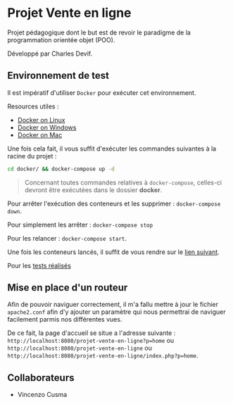# Projet Vente en ligne

Projet pédagogique dont le but est de revoir le paradigme de la programmation orientée objet (POO).

Développé par Charles Devif.

## Environnement de test

Il est impératif d'utiliser `Docker` pour exécuter cet environnement.

Resources utiles :

- [Docker on Linux](https://docs.docker.com/desktop/setup/install/linux/)
- [Docker on Windows](https://docs.docker.com/desktop/setup/install/windows-install/)
- [Docker on Mac](https://docs.docker.com/desktop/setup/install/mac-install/)

Une fois cela fait, il vous suffit d'exécuter les commandes suivantes à la racine du projet :

```bash
cd docker/ && docker-compose up -d
```

> Concernant toutes commandes relatives à `docker-compose`, celles-ci devront être exécutées dans le dossier **docker**.

Pour arrêter l'exécution des conteneurs et les supprimer : `docker-compose down`.

Pour simplement les arrêter : `docker-compose stop`

Pour les relancer : `docker-compose start`.

Une fois les conteneurs lancés, il suffit de vous rendre sur le [lien suivant](http://localhost:8080/projet-vente-en-ligne/).

Pour les [tests réalisés](http://localhost:8080/projet-vente-en-ligne/tests.php)

## Mise en place d'un routeur

Afin de pouvoir naviguer correctement, il m'a fallu mettre à jour le fichier `apache2.conf` afin d'y ajouter un paramètre qui nous permettrai de naviguer facilement parmis nos différentes vues.

De ce fait, la page d'accueil se situe a l'adresse suivante : `http://localhost:8080/projet-vente-en-ligne?p=home` ou `http://localhost:8080/projet-vente-en-ligne` ou `http://localhost:8080/projet-vente-en-ligne/index.php?p=home`.

## Collaborateurs

- Vincenzo Cusma
